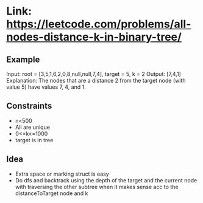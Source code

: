 # Link: https://leetcode.com/problems/all-nodes-distance-k-in-binary-tree/

## Example

Input: root = [3,5,1,6,2,0,8,null,null,7,4], target = 5, k = 2
Output: [7,4,1]
Explanation: The nodes that are a distance 2 from the target node (with value 5) have values 7, 4, and 1.

## Constraints

- n<500
- All are unique
- 0<=k<=1000
- target is in tree

## Idea
 
- Extra space or marking struct is easy
- Do dfs and backtrack using the depth of the target and the current node with traversing the other subtree when it makes sense acc to the distanceToTarget node and k

